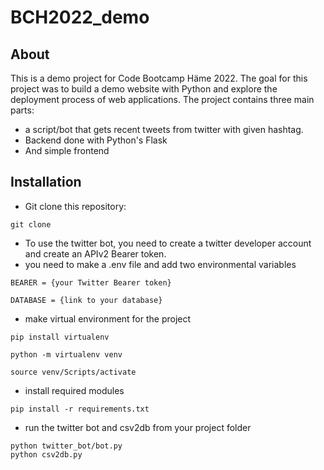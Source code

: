 # BCH2022_demo

## About
This is a demo project for Code Bootcamp Häme 2022. The goal for this project was to build a demo website with Python and explore the deployment process of web applications. The project contains three main parts:
 - a script/bot that gets recent tweets from twitter with given hashtag.
 - Backend done with Python's Flask
 - And simple frontend


## Installation

- Git clone this repository:

```
git clone
```
- To use the twitter bot, you need to create a twitter developer account and create an APIv2 Bearer token.
- you need to make a .env file and add two environmental variables

```
BEARER = {your Twitter Bearer token}

DATABASE = {link to your database} 
```

- make virtual environment for the project

```
pip install virtualenv

python -m virtualenv venv

source venv/Scripts/activate
```

- install required modules

```
pip install -r requirements.txt
```

- run the twitter bot and csv2db from your project folder
```
python twitter_bot/bot.py
python csv2db.py
```
